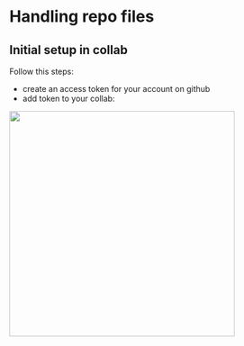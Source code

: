# Handling repo files
## Initial setup in collab
Follow this steps:
- create an access token for your account on github
- add token to your collab:
<p align="left">
  <img src="https://github.com/jadrzy/PythonForMachineLearning/blob/main/images/Token.png" 
       width=400/>
</p>

